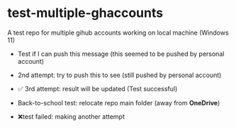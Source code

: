 # test-multiple-ghaccounts

A test repo for multiple gihub accounts working on local machine (Windows 11)

- Test if I can push this message (this seemed to be pushed by personal account)
- 2nd attempt: try to push this to see (still pushed by personal account)

- ✅ 3rd attempt: result will be updated (Test successful)
- Back-to-school test: relocate repo main folder (away from **OneDrive**)  
- ❌test failed: making another attempt
